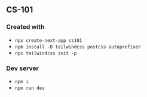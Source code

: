 ## CS-101

### Created with

- `npx create-next-app cs101`
- `npm install -D tailwindcss postcss autoprefixer`
- `npx tailwindcss init -p`

### Dev server

- `npm i`
- `npm run dev`